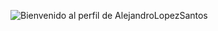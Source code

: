 ![Bienvenido al perfil de AlejandroLopezSantos](https://github.com/AlejandroLopezSantos/AlejandroLopezSantos/assets/145559017/0c719a01-03b0-427e-8bb9-8ae18ecfad99)

<!--
**AlejandroLopezSantos/AlejandroLopezSantos** is a ✨ _special_ ✨ repository because its `README.md` (this file) appears on your GitHub profile.

Here are some ideas to get you started:

- 🔭 I’m currently working on ...
- 🌱 I’m currently learning ...
- 👯 I’m looking to collaborate on ...
- 🤔 I’m looking for help with ...
- 💬 Ask me about ...
- 📫 How to reach me: ...
- 😄 Pronouns: ...
- ⚡ Fun fact: ...
-->
